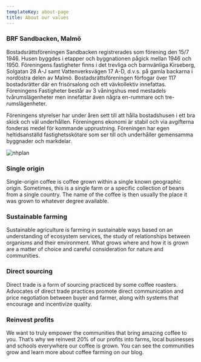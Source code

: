 ```yaml
---
templateKey: about-page
title: About our values
---
```

### BRF Sandbacken, Malmö

Bostadsrättsföreningen Sandbacken registrerades som förening den 15/7 1946. Husen byggdes i etapper och byggnationen pågick mellan 1946 och 1950. Föreningens fastigheter finns i det trevliga och barnvänliga Kirseberg, Solgatan 28 A-J samt Vattenverksvägen 17 A-D, d.v.s. på gamla backarna i nordöstra delen av Malmö. Bostadsrättsföreningen förfogar över 117 bostadsrätter där en frisörsalong och ett vävkollektiv innefattas. Föreningens Fastigheter består av 3 våningshus med mestadels tvårumslägenheter men innefattar även några en-rummare och tre-rumslägenheter. 



Föreningens styrelser har under åren sett till att hålla bostadshusen i ett bra skick och väl underhållen. Föreningens ekonomi är stabil och via avgifterna fonderas medel för kommande upprustning. Föreningen har egen heltidsanställd fastighetsskötare som ser till och underhåller gemensamma byggnader och markdelar.



![nhplan](/img/blog-index.jpg)

### Single origin

Single-origin coffee is coffee grown within a single known geographic origin. Sometimes, this is a single farm or a specific collection of beans from a single country. The name of the coffee is then usually the place it was grown to whatever degree available.

### Sustainable farming

Sustainable agriculture is farming in sustainable ways based on an understanding of ecosystem services, the study of relationships between organisms and their environment. What grows where and how it is grown are a matter of choice and careful consideration for nature and communities.

### Direct sourcing

Direct trade is a form of sourcing practiced by some coffee roasters. Advocates of direct trade practices promote direct communication and price negotiation between buyer and farmer, along with systems that encourage and incentivize quality.

### Reinvest profits

We want to truly empower the communities that bring amazing coffee to you. That’s why we reinvest 20% of our profits into farms, local businesses and schools everywhere our coffee is grown. You can see the communities grow and learn more about coffee farming on our blog.
